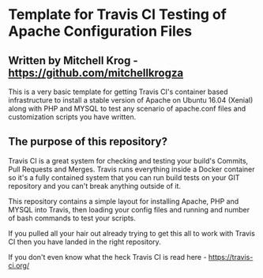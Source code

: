# Template for Travis CI Testing of Apache Configuration Files
## Written by Mitchell Krog - https://github.com/mitchellkrogza

This is a very basic template for getting Travis CI's container based infrastructure to install a stable version of Apache on Ubuntu 16.04 (Xenial) along with PHP and MYSQL to test any scenario of apache.conf files and customization scripts you have written.

## The purpose of this repository?

Travis CI is a great system for checking and testing your build's Commits, Pull Requests and Merges. Travis runs everything inside a Docker container so it's a fully contained system that you can run build tests on your GIT repository and you can't break anything outside of it.

This repository contains a simple layout for installing Apache, PHP and MYSQL into Travis, then loading your config files and running and number of bash commands to test your scripts.

If you pulled all your hair out already trying to get this all to work with Travis CI then you have landed in the right repository.

If you don't even know what the heck Travis CI is read here - https://travis-ci.org/
